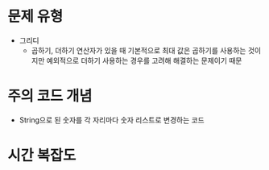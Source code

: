 # 문제 유형
- 그리디
  - 곱하기, 더하기 연산자가 있을 때 기본적으로 최대 값은 곱하기를 사용하는 것이지만 예외적으로 더하기 사용하는 경우를 고려해 해결하는 문제이기 때문

# 주의 코드 개념
- String으로 된 숫자를 각 자리마다 숫자 리스트로 변경하는 코드
    
# 시간 복잡도